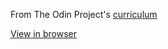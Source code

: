 From The Odin Project's [curriculum](http://www.theodinproject.com/web-development-101/javascript-and-jquery)

[View in browser](https://gk7huki.github.io/sketch/)
